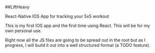 ##LiftHeavy

React-Native IOS App for tracking your 5x5 workout

This is my first IOS app and the first time using React. This will be for my own personal use.

Right now all the JS files are going to be spread out in the root but as I progress, I will build it out into a well structured format (a TODO feature).
